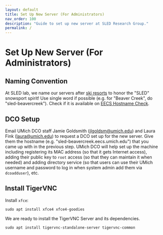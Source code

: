 ```yaml
---
layout: default
title: Set Up New Server (For Administrators)
nav_order: 100
description: "Guide to set up new server at SLED Research Group."
permalink: /
---
```

# Set Up New Server (For Administrators)

## Naming Convention
At SLED lab, we name our servers after [ski resorts](https://www.skiresort.info/ski-resorts/usa/) to honor the "SLED" snowsport spirit! Use single word if possible (e.g. for "Beaver Creek", do "sled-beavercreek"). Check if it is available on [EECS Hostname Check](https://www.eecs.umich.edu/dco/tools/hostcheck/).

## DCO Setup
Email UMich DCO staff Jamie Goldsmith (jlgoldsm@umich.edu) and Laura Fink (laura@umich.edu) to request a DCO set up for the new server. Give them the hostname (e.g. "sled-beavercreek.eecs.umich.edu") that you came up with in the previous step. UMich DCO will help set up the machine including registering its MAC address (so that it gets Internet access), adding their public key to `root` access (so that they can maintain it when needed) and adding directory service (so that users can use their UMich username and password to log in when system admin add them via `dcoadduser`), etc.

## Install TigerVNC

Install `xfce`:
```
sudo apt install xfce4 xfce4-goodies
```
We are ready to install the TigerVNC Server and its dependencies.
```
sudo apt install tigervnc-standalone-server tigervnc-common
```
